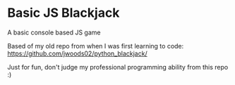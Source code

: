 Basic JS Blackjack
================

A basic console based JS game

Based of my old repo from when I was first learning to code: https://github.com/jwoods02/python_blackjack/

Just for fun, don't judge my professional programming ability from this repo :) 
